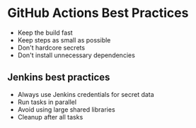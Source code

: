 # GitHub Actions Best Practices

- Keep the build fast
- Keep steps as small as possible
- Don't hardcore secrets
- Don't install unnecessary dependencies

## Jenkins best practices

- Always use Jenkins credentials for secret data
- Run tasks in parallel
- Avoid using large shared libraries
- Cleanup after all tasks 

